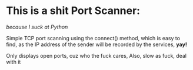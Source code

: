 # This is a shit Port Scanner:
*because I suck at Python*

Simple TCP port scanning using the connect() method, which is easy to find, as the IP address of the sender will be recorded by the services, **yay!**

Only displays open ports, cuz who the fuck cares,
Also, slow as fuck, deal with it
